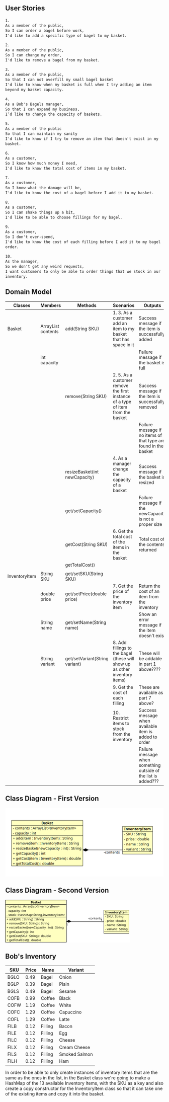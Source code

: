 
## User Stories

```
1.
As a member of the public,
So I can order a bagel before work,
I'd like to add a specific type of bagel to my basket.
```

```
2.
As a member of the public,
So I can change my order,
I'd like to remove a bagel from my basket.
```

```
3.
As a member of the public,
So that I can not overfill my small bagel basket
I'd like to know when my basket is full when I try adding an item beyond my basket capacity.
```

```
4.
As a Bob's Bagels manager,
So that I can expand my business,
I’d like to change the capacity of baskets.
```

```
5.
As a member of the public
So that I can maintain my sanity
I'd like to know if I try to remove an item that doesn't exist in my basket.
```

```
6.
As a customer,
So I know how much money I need,
I'd like to know the total cost of items in my basket.
```

```
7.
As a customer,
So I know what the damage will be,
I'd like to know the cost of a bagel before I add it to my basket.
```

```
8.
As a customer,
So I can shake things up a bit,
I'd like to be able to choose fillings for my bagel.
```

```
9.
As a customer,
So I don't over-spend,
I'd like to know the cost of each filling before I add it to my bagel order.
```

```
10.
As the manager,
So we don't get any weird requests,
I want customers to only be able to order things that we stock in our inventory.
```

## Domain Model

| Classes       | Members                           | Methods                        | Scenarios                                                                       | Outputs                                                          |
|---------------|-----------------------------------|--------------------------------|---------------------------------------------------------------------------------|------------------------------------------------------------------|
| Basket        | ArrayList<InventoryItem> contents | add(String SKU)                | 1. 3. As a customer add an item to my basket that has space in it               | Success message if the item is successfully added                |
|               | int capacity                      |                                |                                                                                 | Failure message if the basket is full                            |
|               |                                   | remove(String SKU)             | 2. 5. As a customer remove the first instance of a type of item from the basket | Success message if the item is successfully removed              |
|               |                                   |                                |                                                                                 | Failure message if no items of that type are found in the basket |
|               |                                   | resizeBasket(int newCapacity)  | 4. As a manager change the capacity of a basket                                 | Success message if the basket is resized                         |
|               |                                   | get/setCapacity()              |                                                                                 | Failure message if the newCapacity is not a proper size          |
|               |                                   | getCost(String SKU)            | 6. Get the total cost of the items in the basket                                | Total cost of the contents returned                              |
|               |                                   | getTotalCost()                 |                                                                                 |                                                                  |
|               |                                   |                                |                                                                                 |                                                                  |
| InventoryItem | String SKU                        | get/setSKU(String SKU)         |                                                                                 |                                                                  |
|               | double price                      | get/setPrice(double price)     | 7. Get the price of the inventory item                                          | Return the cost of an item from the inventory                    |
|               | String name                       | get/setName(String name)       |                                                                                 | Show an error message if the item doesn't exist                  |
|               | String variant                    | get/setVariant(String variant) | 8. Add fillings to the bagel (these will show up as other inventory items)      | These will be addable in part 1 above????                        |
|               |                                   |                                | 9. Get the cost of each filling                                                 | These are available as part 7 above?                             |
|               |                                   |                                | 10. Restrict items to stock from the inventory                                  | Success message when available item is added to order            |
|               |                                   |                                |                                                                                 | Failure message when something outside of the list is added???   |


## Class Diagram - First Version

![](Bobs-Bagels-First-Class-Diagram.png)

## Class Diagram - Second Version

![](Bobs-Bagels-Second-Class-Diagram.png)

## Bob's Inventory

| SKU  | Price | Name    | Variant       |
|------|-------|---------|---------------|
| BGLO | 0.49  | Bagel   | Onion         |
| BGLP | 0.39  | Bagel   | Plain         |
| BGLS | 0.49  | Bagel   | Sesame        |
| COFB | 0.99  | Coffee  | Black         |
| COFW | 1.19  | Coffee  | White         |
| COFC | 1.29  | Coffee  | Capuccino     |
| COFL | 1.29  | Coffee  | Latte         |
| FILB | 0.12  | Filling | Bacon         |
| FILE | 0.12  | Filling | Egg           |
| FILC | 0.12  | Filling | Cheese        |
| FILX | 0.12  | Filling | Cream Cheese  |
| FILS | 0.12  | Filling | Smoked Salmon |
| FILH | 0.12  | Filling | Ham           |


In order to be able to only create instances of inventory items that are the same as the ones in the list, in the Basket
class we're going to make a HashMap of the 13 available Inventory Items, with the SKU as a key and also create a copy 
constructor for the InventoryItem class so that it can take one of the existing items and copy it into the basket.